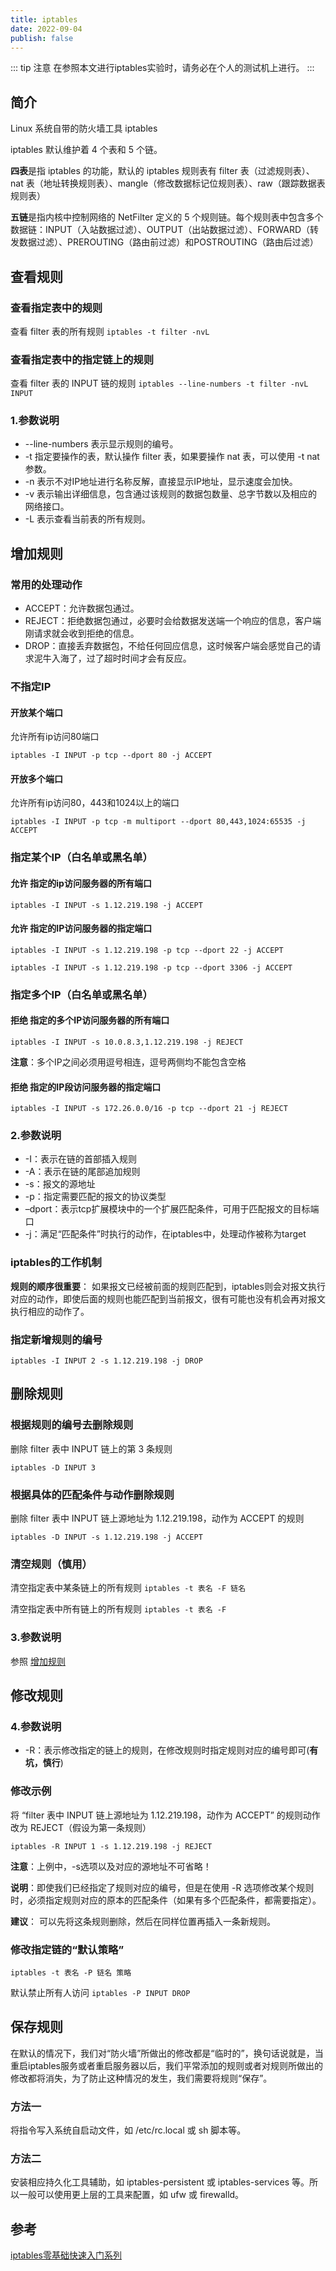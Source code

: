 ```yaml
---
title: iptables
date: 2022-09-04
publish: false
---
```


::: tip 注意
在参照本文进行iptables实验时，请务必在个人的测试机上进行。
:::

## 简介

Linux 系统自带的防火墙工具 iptables

iptables 默认维护着 4 个表和 5 个链。

**四表**是指 iptables 的功能，默认的 iptables 规则表有 filter 表（过滤规则表）、nat 表（地址转换规则表）、mangle（修改数据标记位规则表）、raw（跟踪数据表规则表）

**五链**是指内核中控制网络的 NetFilter 定义的 5 个规则链。每个规则表中包含多个数据链：INPUT（入站数据过滤）、OUTPUT（出站数据过滤）、FORWARD（转发数据过滤）、PREROUTING（路由前过滤）和POSTROUTING（路由后过滤）

## 查看规则

### 查看指定表中的规则

查看 filter 表的所有规则
`iptables -t filter -nvL`

### 查看指定表中的指定链上的规则

查看 filter 表的 INPUT 链的规则
`iptables --line-numbers -t filter -nvL INPUT`

### 1.参数说明

* --line-numbers 表示显示规则的编号。
* -t 指定要操作的表，默认操作 filter 表，如果要操作 nat 表，可以使用 -t nat 参数。
* -n 表示不对IP地址进行名称反解，直接显示IP地址，显示速度会加快。
* -v 表示输出详细信息，包含通过该规则的数据包数量、总字节数以及相应的网络接口。
* -L 表示查看当前表的所有规则。

## 增加规则

### 常用的处理动作

* ACCEPT：允许数据包通过。
* REJECT：拒绝数据包通过，必要时会给数据发送端一个响应的信息，客户端刚请求就会收到拒绝的信息。
* DROP：直接丢弃数据包，不给任何回应信息，这时候客户端会感觉自己的请求泥牛入海了，过了超时时间才会有反应。

### 不指定IP

#### 开放某个端口

允许所有ip访问80端口

`iptables -I INPUT -p tcp --dport 80 -j ACCEPT`

#### 开放多个端口

允许所有ip访问80，443和1024以上的端口

`iptables -I INPUT -p tcp -m multiport --dport 80,443,1024:65535 -j ACCEPT`

### 指定某个IP（白名单或黑名单）

#### 允许 指定的ip访问服务器的所有端口

`iptables -I INPUT -s 1.12.219.198 -j ACCEPT`

#### 允许 指定的IP访问服务器的指定端口

`iptables -I INPUT -s 1.12.219.198 -p tcp --dport 22 -j ACCEPT`

`iptables -I INPUT -s 1.12.219.198 -p tcp --dport 3306 -j ACCEPT`

### 指定多个IP（白名单或黑名单）

#### 拒绝 指定的多个IP访问服务器的所有端口

`iptables -I INPUT -s 10.0.8.3,1.12.219.198 -j REJECT`

**注意**：多个IP之间必须用逗号相连，逗号两侧均不能包含空格

#### 拒绝 指定的IP段访问服务器的指定端口

`iptables -I INPUT -s 172.26.0.0/16 -p tcp --dport 21 -j REJECT`

### 2.参数说明

* -I：表示在链的首部插入规则
* -A：表示在链的尾部追加规则
* -s：报文的源地址
* -p：指定需要匹配的报文的协议类型
* –dport：表示tcp扩展模块中的一个扩展匹配条件，可用于匹配报文的目标端口
* -j：满足“匹配条件”时执行的动作，在iptables中，处理动作被称为target

### iptables的工作机制

**规则的顺序很重要**：
如果报文已经被前面的规则匹配到，iptables则会对报文执行对应的动作，即使后面的规则也能匹配到当前报文，很有可能也没有机会再对报文执行相应的动作了。

### 指定新增规则的编号

`iptables -I INPUT 2 -s 1.12.219.198 -j DROP`

## 删除规则

### 根据规则的编号去删除规则

删除 filter 表中 INPUT 链上的第 3 条规则

`iptables -D INPUT 3`

### 根据具体的匹配条件与动作删除规则

删除 filter 表中 INPUT 链上源地址为 1.12.219.198，动作为 ACCEPT 的规则

`iptables -D INPUT -s 1.12.219.198 -j ACCEPT`

### 清空规则（慎用）

清空指定表中某条链上的所有规则
`iptables -t 表名 -F 链名`

清空指定表中所有链上的所有规则
`iptables -t 表名 -F`

### 3.参数说明

参照 [增加规则](#增加规则)

## 修改规则

### 4.参数说明

* -R：表示修改指定的链上的规则，在修改规则时指定规则对应的编号即可(**有坑，慎行**)

### 修改示例

将 “filter 表中 INPUT 链上源地址为 1.12.219.198，动作为 ACCEPT” 的规则动作改为 REJECT（假设为第一条规则）

`iptables -R INPUT 1 -s 1.12.219.198 -j REJECT`

**注意**：上例中，-s选项以及对应的源地址不可省略！

**说明**：即使我们已经指定了规则对应的编号，但是在使用 -R 选项修改某个规则时，必须指定规则对应的原本的匹配条件（如果有多个匹配条件，都需要指定）。

**建议**：
可以先将这条规则删除，然后在同样位置再插入一条新规则。

### 修改指定链的“默认策略”

`iptables -t 表名 -P 链名 策略`

默认禁止所有人访问
`iptables -P INPUT DROP`

## 保存规则

在默认的情况下，我们对“防火墙”所做出的修改都是“临时的”，换句话说就是，当重启iptables服务或者重启服务器以后，我们平常添加的规则或者对规则所做出的修改都将消失，为了防止这种情况的发生，我们需要将规则“保存”。

### 方法一

将指令写入系统自启动文件，如 /etc/rc.local 或 sh 脚本等。

### 方法二

安装相应持久化工具辅助，如 iptables-persistent 或 iptables-services 等。所以一般可以使用更上层的工具来配置，如 ufw 或 firewalld。

## 参考

[iptables零基础快速入门系列](https://www.zsythink.net/archives/tag/iptables)
